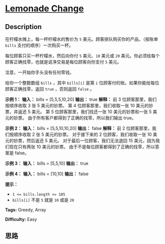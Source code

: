 # [Lemonade Change][title]

## Description

在柠檬水摊上，每一杯柠檬水的售价为 `5` 美元。顾客排队购买你的产品，（按账单 `bills` 支付的顺序）一次购买一杯。

每位顾客只买一杯柠檬水，然后向你付 `5` 美元、`10` 美元或 `20` 美元。你必须给每个顾客正确找零，也就是说净交易是每位顾客向你支付 `5`
美元。

注意，一开始你手头没有任何零钱。

给你一个整数数组 `bills` ，其中 `bills[i]` 是第 `i` 位顾客付的账。如果你能给每位顾客正确找零，返回 `true` ，否则返回
`false` 。



**示例 1：**
            **输入：** bills = [5,5,5,10,20]    **输出：** true    **解释：** 前 3 位顾客那里，我们按顺序收取 3 张 5 美元的钞票。    第 4 位顾客那里，我们收取一张 10 美元的钞票，并返还 5 美元。    第 5 位顾客那里，我们找还一张 10 美元的钞票和一张 5 美元的钞票。    由于所有客户都得到了正确的找零，所以我们输出 true。    

**示例 2：**
            **输入：** bills = [5,5,10,10,20]    **输出：** false    **解释：**    前 2 位顾客那里，我们按顺序收取 2 张 5 美元的钞票。    对于接下来的 2 位顾客，我们收取一张 10 美元的钞票，然后返还 5 美元。    对于最后一位顾客，我们无法退回 15 美元，因为我们现在只有两张 10 美元的钞票。    由于不是每位顾客都得到了正确的找零，所以答案是 false。    

**示例 3：**
            **输入：** bills = [5,5,10]    **输出：** true    

**示例 4：**
            **输入：** bills = [10,10]    **输出：** false



**提示：**

  * `1 <= bills.length <= 105`
  * `bills[i]` 不是 `5` 就是 `10` 或是 `20` 


**Tags:** Greedy, Array

**Difficulty:** Easy

## 思路

[title]: https://leetcode-cn.com/problems/lemonade-change
